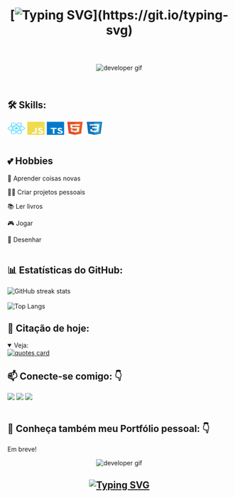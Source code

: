 <h1 align="center">
  
[![Typing SVG](https://readme-typing-svg.demolab.com?font=Pixelify+Sans&size=28&duration=3000&pause=1000&color=FF73C1BB&random=false&width=435&lines=Ol%C3%A1%2C++%CA%95%E2%80%A2%E1%B4%A5%E2%80%A2%CA%94%EF%BE%89;Eu+sou+a+Samantha+Firmino!;Seja+bem-vindo(a)+ao+meu+perfil!!)](https://git.io/typing-svg)

</h1>
</br>
<p align="center">
<img src="https://media.tenor.com/DVXNuYXLyGUAAAAM/raining-pixel.gif" alt="developer gif"  height="200px" >  
</p>
</br>

## 🛠 Skills:
<div>
   <img align="center" alt="React" height="30" width="40" src="https://raw.githubusercontent.com/devicons/devicon/master/icons/react/react-original.svg">
  <img align="center" alt="Js" height="30" width="40" src="https://raw.githubusercontent.com/devicons/devicon/master/icons/javascript/javascript-plain.svg">
  <img align="center" alt="Ts" height="30" width="40" src="https://raw.githubusercontent.com/devicons/devicon/master/icons/typescript/typescript-plain.svg">
  <img align="center" alt="HTML" height="30" width="40" src="https://raw.githubusercontent.com/devicons/devicon/master/icons/html5/html5-original.svg">
  <img align="center" alt="CSS" height="30" width="40" src="https://raw.githubusercontent.com/devicons/devicon/master/icons/css3/css3-original.svg">
</div>
</br>

## 💕 Hobbies
🧠 Aprender coisas novas

👩‍💻 Criar projetos pessoais

📚 Ler livros

🎮 Jogar

🎨 Desenhar
</br>
</br>

## 📊 Estatísticas do GitHub:
![GitHub streak stats](https://github-readme-streak-stats.herokuapp.com/?user=samanthafrm&theme=tokyonight)
</br>
</br>
![Top Langs](https://github-readme-stats.vercel.app/api/top-langs/?username=samanthafrm&layout=compact&theme=tokyonight)


## 💭 Citação de hoje:
<details open>
    <summary>Veja:</summary>
    <a href="https://github.com/piyushsuthar/github-readme-quotes">
        <img src="https://quotes-github-readme.vercel.app/api?type=horizontal&theme=tokyonight" alt="quotes card">
    </a>
</details>
    
 ## 📫 Conecte-se comigo: 👇
<div> 
 <a href="https://discord.com/channels/samanthafirmino" target="_blank"><img src="https://img.shields.io/badge/Discord-7289DA?style=for-the-badge&logo=discord&logoColor=white" target="_blank"></a> 
 <a href="mailto:frm.samantha1408@gmail.com"><img src="https://img.shields.io/badge/Gmail-D14836?style=for-the-badge&logo=gmail&logoColor=white" target="_blank"></a> 
 <a href="https://www.linkedin.com/in/samantha-firmino" target="_blank"><img src="https://img.shields.io/badge/-LinkedIn-%230077B5?style=for-the-badge&logo=linkedin&logoColor=white" target="_blank"></a> 
</div>
</br>

## 👾 Conheça também meu Portfólio pessoal: 👇
Em breve!

 <!--
<img src="https://media0.giphy.com/media/IQebREsGFRXmo/giphy.gif" alt="developer gif"  height="200px">
<img src="https://koragi.carrd.co/assets/images/gallery03/273ee1fa.gif?v=648d2c0c" alt="developer gif"  height="200px">
-->
 <!--
<a href="https://github.com/samanthafrm/portfolio">
    <img alt="link to the repository of my personal portfolio" src="https://github-readme-stats-samanthafrm.vercel.app/api/pin/?username=samanthafrm&repo=portfolio&theme=midnight-purple&hide_border=true">
</a>
</br>
</br>
<a href="https://portfolio-samanthafrm.vercel.app/">
    <img alt="link to my portfolio" src="https://img.shields.io/static/v1?label&message=open+portfolio&color=7E3ACE&style=for-the-badge" />
</a>
-->
<p align="center">
  <img src="https://nekosenpaichangfx.files.wordpress.com/2018/05/transparent-pixel-gif-14.gif?w=291&h=313" alt="developer gif"  height="200px">
</p>

<h2 align="center">
  
[![Typing SVG](https://readme-typing-svg.demolab.com?font=Pixelify+Sans&size=30&duration=4000&pause=1000&color=FF73C1BB&random=false&width=435&lines=Obrigada+por+visitar!!!++%CA%95%E2%80%A2%E1%B4%A5%E2%80%A2%CA%94%EF%BE%89%E2%99%A1)](https://git.io/typing-svg)
 
</h2>

